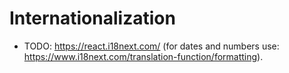 # Internationalization

- TODO: https://react.i18next.com/ (for dates and numbers use: https://www.i18next.com/translation-function/formatting).
